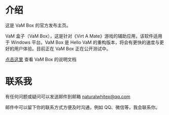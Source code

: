 # 介绍
这是 VaM Box 的官方发布主页。

VaM 盒子（VaM Box），这是针对《Virt A Mate》游戏的辅助应用，该软件适用于 Windows 平台。VaM Box 是 Hello VaM 的重构版本，将会有更快的速度与更好的用户体验。目前正在 VaM Box 正在公开测试中。

[点击这里](https://mercurial-lens-68a.notion.site/This-is-VaM-Box-bb6243ff145941fb9ffc72d2b0a3ad10
) 查看 VaM Box 的说明文档 

# 联系我
有任何问题或疑问可以发送邮件到邮箱 naturalwhitex@qq.com

邮件中可以留下你的联系方式方便及时沟通，例如 QQ、微信等，我会联系你。
